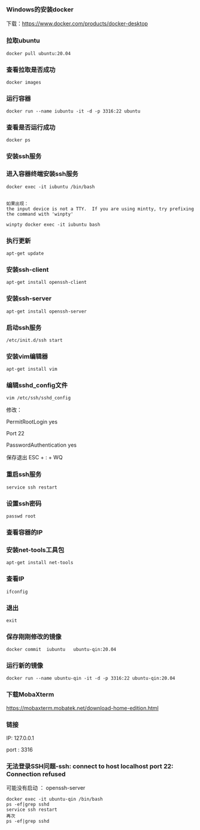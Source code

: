 ### Windows的安装docker

下载：https://www.docker.com/products/docker-desktop



### 拉取ubuntu

```shell
docker pull ubuntu:20.04
```



### 查看拉取是否成功

```shell
docker images
```



### 运行容器

```shell
docker run --name iubuntu -it -d -p 3316:22 ubuntu
```



### 查看是否运行成功

```shell
docker ps
```



### 安装ssh服务



### 进入容器终端安装ssh服务

```shell
docker exec -it iubuntu /bin/bash


如果出现：
the input device is not a TTY.  If you are using mintty, try prefixing the command with 'winpty'

winpty docker exec -it iubuntu bash
```



### 执行更新

```shell
apt-get update
```



### 安装ssh-client

```shell
apt-get install openssh-client
```



### 安装ssh-server

```shell
apt-get install openssh-server
```



### 启动ssh服务

```shell
/etc/init.d/ssh start
```



### 安装vim编辑器

```shell
apt-get install vim
```



### 编辑sshd_config文件

```shell
vim /etc/ssh/sshd_config
```

修改：

PermitRootLogin yes

Port 22

PasswordAuthentication yes

保存退出 ESC + : + WQ





### 重启ssh服务

```shell
service ssh restart
```



### 设置ssh密码

```shell
passwd root
```



### 查看容器的IP



### 安装net-tools工具包

```shell
apt-get install net-tools
```



### 查看IP

```shell
ifconfig
```



### 退出

```shell
exit
```



### 保存刚刚修改的镜像

```shell
docker commit  iubuntu   ubuntu-qin:20.04
```



### 运行新的镜像

```shell
docker run --name ubuntu-qin -it -d -p 3316:22 ubuntu-qin:20.04
```



### 下载MobaXterm

https://mobaxterm.mobatek.net/download-home-edition.html



### 链接

IP: 127.0.0.1

port : 3316





### 无法登录SSH问题-ssh: connect to host localhost port 22: Connection refused

可能没有启动 ： openssh-server

```shell
docker exec -it ubuntu-qin /bin/bash
ps -ef|grep sshd
service ssh restart
再次
ps -ef|grep sshd

```



